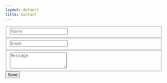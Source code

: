 ```yaml
---
layout: default
title: Contact
---
```


<form action="https://formspree.io/jamesreading473@gmail.com" method="POST">

  <fieldset class="form-group">
    <input class="form-control" type="text" name="Your name" placeholder="Name" required>
  </fieldset>

  <fieldset class="form-group">
    <input class="form-control" type="email" name="_replyto" placeholder="Email" required>
  </fieldset>

  <fieldset class="form-group">
    <textarea class="form-control" rows="3" name="Your message" placeholder="Message" required></textarea>
  </fieldset>

  <input type="submit" value="Send" class="btn btn-primary">
</form>
